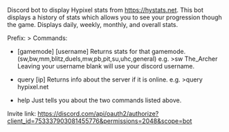 Discord bot to display Hypixel stats from https://hystats.net.
This bot displays a history of stats which allows you to see your progression though the game.
Displays daily, weekly, monthly, and overall stats.

Prefix: >
Commands:

- [gamemode] [username]
Returns stats for that gamemode.
(sw,bw,mm,blitz,duels,mw,pb,pit,su,uhc,general)
e.g. >sw The_Archer
Leaving your username blank will use your discord username.

- query [ip]
Returns info about the server if it is online.
e.g. >query hypixel.net

- help
Just tells you about the two commands listed above.


Invite link: https://discord.com/api/oauth2/authorize?client_id=753337903081455776&permissions=2048&scope=bot

